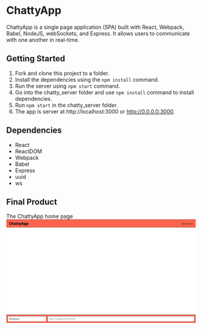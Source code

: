 # ChattyApp

ChattyApp is a single page application (SPA) built with React, Webpack, Babel, NodeJS, webSockets, and Express. It allows users to communicate with one another in real-time.

## Getting Started

1. Fork and clone this project to a folder.
2. Install the dependencies using the `npm install` command.
3. Run the server using `npm start` command.
4. Go into the chatty_server folder and use `npm install` command to install dependencies.
5. Run `npm start` in the chatty_server folder.
6. The app is server at http://localhost:3000 or http://0.0.0.0:3000.

## Dependencies

- React
- ReactDOM
- Webpack
- Babel
- Express
- uuid
- ws

## Final Product
The ChattyApp home page
!["ChattyApp home page"](https://github.com/harkk/chatty-app/blob/master/docs/ChattyApp_home.png?raw=true)